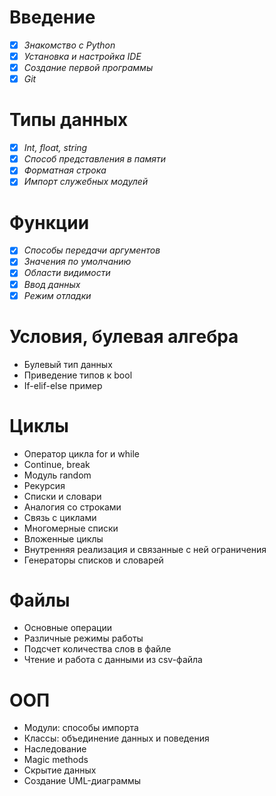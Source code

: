 # Введение
- [x] _Знакомство c Python_
- [x] _Установка и настройка IDE_
- [x] _Создание первой программы_
- [x] _Git_

# Типы данных
- [x] _Int, float, string_
- [x] _Способ представления в памяти_
- [x] _Форматная строка_
- [x] _Импорт служебных модулей_

# Функции
- [x] _Способы передачи аргументов_
- [x] _Значения по умолчанию_
- [x] _Области видимости_
- [x] _Ввод данных_
- [x] _Режим отладки_

# Условия, булевая алгебра
- Булевый тип данных
- Приведение типов к bool
- If-elif-else пример

# Циклы
- Оператор цикла for и while
- Continue, break
- Модуль random
- Рекурсия
- Списки и словари
- Аналогия со строками
- Связь с циклами
- Многомерные списки
- Вложенные циклы
- Внутренняя реализация и связанные с ней ограничения
- Генераторы списков и словарей

# Файлы
- Основные операции
- Различные режимы работы
- Подсчет количества слов в файле
- Чтение и работа с данными из csv-файла

# ООП
- Модули: способы импорта
- Классы: объединение данных и поведения
- Наследование
- Magic methods
- Скрытие данных
- Создание UML-диаграммы